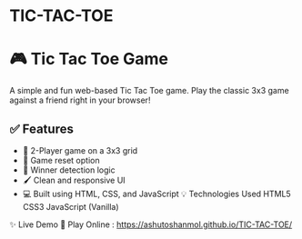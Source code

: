 # TIC-TAC-TOE
# 🎮 Tic Tac Toe Game

A simple and fun web-based Tic Tac Toe game. Play the classic 3x3 game against a friend right in your browser!

## ✅ Features

- 🧩 2-Player game on a 3x3 grid
- 🔄 Game reset option
- 🎯 Winner detection logic
- 🖌️ Clean and responsive UI
- 💻 Built using HTML, CSS, and JavaScript
💡 Technologies Used
HTML5
CSS3
JavaScript (Vanilla)

✨ Live Demo
🔗 Play Online : https://ashutoshanmol.github.io/TIC-TAC-TOE/


